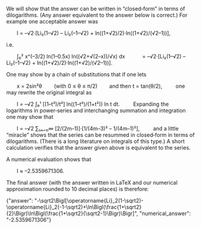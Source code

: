 We will show that the answer can be written in “closed‐form” in terms of dilogarithms. (Any answer equivalent to the answer below is correct.) For example one acceptable answer was

  I = –√2·[Li₂(1–√2) – Li₂(–1–√2) + ln((1+√2)/2)·ln((1+√2)/(√2–1))],

i.e.

  ∫₀² x^(–3/2) ln(1–0.5x) ln((√2+√(2–x))/√x) dx
   = –√2·[Li₂(1–√2) – Li₂(–1–√2) + ln((1+√2)/2)·ln((1+√2)/(√2–1))].

One may show by a chain of substitutions that if one lets

  x = 2sin²θ   (with 0 ≤ θ ≤ π/2)
  and then t = tan(θ/2),
  
one may rewrite the original integral as

  I = –√2 ∫₀¹ [(1–t²)/t²] ln((1–t²)/(1+t²)) ln t dt.
  
Expanding the logarithms in power‐series and interchanging summation and integration one may show that

  I = –√2 ∑₍ₘ₌₁₎∞ [2/(2m–1)]·[1/(4m–3)² – 1/(4m–1)²],
  
and a little “miracle” shows that the series can be resummed in closed‐form in terms of dilogarithms. (There is a long literature on integrals of this type.) A short calculation verifies that the answer given above is equivalent to the series.

A numerical evaluation shows that

  I ≈ –2.5359671306.

The final answer (with the answer written in LaTeX and our numerical approximation rounded to 10 decimal places) is therefore:

{"answer": "-\\sqrt2\\Bigl[\\operatorname{Li}_2(1-\\sqrt2)-\\operatorname{Li}_2(-1-\\sqrt2)+\\ln\\Bigl(\\frac{1+\\sqrt2}{2}\\Bigr)\\ln\\Bigl(\\frac{1+\\sqrt2}{\\sqrt2-1}\\Bigr)\\Bigr]", "numerical_answer": "-2.5359671306"}
